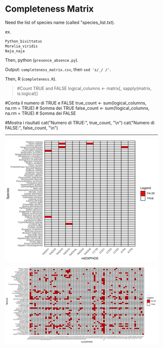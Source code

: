 # Completeness Matrix

Need the list of species name (called "species_list.txt). 

ex. 
  
    Python_bivittatus
    Morelia_viridis
    Naja_naja

Then, python (`presence_absence.py`).

Output: `completeness_matrix.csv`, then `sed 's/_/ /'`.

Then, R (`completeness.R`).

>  #Count TRUE and FALSE
  logical_columns <- matrix[, sapply(matrix, is.logical)]
  
  #Conta il numero di TRUE e FALSE
  true_count <- sum(logical_columns, na.rm = TRUE)  # Somma dei TRUE
  false_count <- sum(!logical_columns, na.rm = TRUE) # Somma dei FALSE
  
  #Mostra i risultati
  cat("Numero di TRUE:", true_count, "\n")
  cat("Numero di FALSE:", false_count, "\n")


---

![completeness_matrix](completeness_mtOXPHOS.svg)

![completeness_matrix](completeness_nucOXPHOS.svg)
